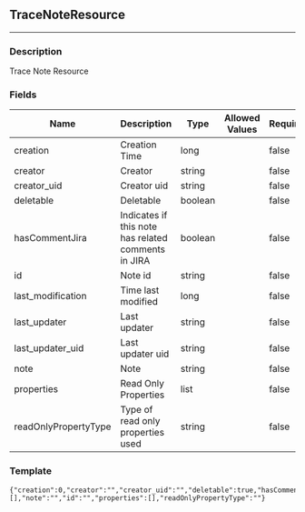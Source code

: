 ## TraceNoteResource
---
### Description
Trace Note Resource
### Fields
| Name | Description | Type | Allowed Values | Required |
| ---- | ----------- | ---- | -------------- | -------- |
| creation | Creation Time | long |  | false |
| creator | Creator | string |  | false |
| creator_uid | Creator uid | string |  | false |
| deletable | Deletable | boolean |  | false |
| hasCommentJira | Indicates if this note has related comments in JIRA | boolean |  | false |
| id | Note id | string |  | false |
| last_modification | Time last modified | long |  | false |
| last_updater | Last updater | string |  | false |
| last_updater_uid | Last updater uid | string |  | false |
| note | Note | string |  | false |
| properties | Read Only Properties | list |  | false |
| readOnlyPropertyType | Type of read only properties used | string |  | false |
### Template
```
{"creation":0,"creator":"","creator_uid":"","deletable":true,"hasCommentJira":true,"last_modification":0,"last_updater":"","last_updater_uid":"","links":[],"note":"","id":"","properties":[],"readOnlyPropertyType":""}
```
